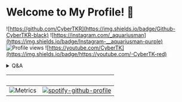 # Welcome to My Profile! 👋 
![https://github.com/CyberTKR](https://img.shields.io/badge/Github-CyberTKR-black)
![https://instagram.com/_aquariusman](https://img.shields.io/badge/Instagram-__aquariusman-purple) ![Profile views](https://gpvc.arturio.dev/quiec)
![https://youtube.com/CyberTK](https://img.shields.io/badge/https://youtube.com/-CyberTK-red)
<details>
  <summary>Q&A</summary>


**My Computer**  | `İmac, Windows"`
**Editor**  | `Visual Studio Code, Atom, Pycharms`
**Platforms I develop for** | `Desktop, Mobile, Web, CLI`
**Languages I know**  | `Python, JS, HTML`
**Languages I learning** | `Go, C#, C++, Swift, Ruby`

</details>



 ‏‏‎ ‎|  ‏‏‎ 
 --- | ---
![Metrics](https://metrics.lecoq.io/CyberTKR?template=classic&config.timezone=Europe%2FIstanbul&config.animated=true) | [![spotify-github-profile](https://spotify-github-profile.vercel.app/api/view?uid=ar5xr05io7p2lrvlzz8cgpz7f&cover_image=true)](https://github.com/kittinan/spotify-github-profile)

